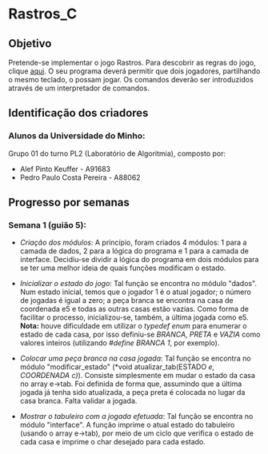 # Rastros_C

## Objetivo
  Pretende-se implementar o jogo Rastros. Para descobrir as regras do jogo, clique [aqui](http://ludicum.org/jogos/abstr/rastros/ludus-jogos-rastros.pdf/view). O seu programa deverá permitir que dois jogadores, partilhando o mesmo teclado, o possam jogar. Os comandos deverão ser introduzidos através de um interpretador de comandos.

## Identificação dos criadores
### Alunos da Universidade do Minho:
Grupo 01 do turno PL2 (Laboratório de Algoritmia), composto por:
 * Alef Pinto Keuffer         - A91683
 * Pedro Paulo Costa Pereira  - A88062

## Progresso por semanas
### Semana 1 (guião 5):
 * *Criação dos módulos*: A princípio, foram criados 4 módulos: 1 para a camada de dados, 2 para a lógica do programa e 1 para a camada de interface. Decidiu-se dividir a lógica do programa em dois módulos para se ter uma melhor ideia de quais funções modificam o estado.
 
 * *Inicializar o estado do jogo*: Tal função se encontra no módulo "dados". Num estado inicial, temos que o jogador 1 é o atual jogador; o número de jogadas é igual a zero; a peça branca se encontra na casa de coordenada e5 e todas as outras casas estão vazias. Como forma de facilitar o processo, inicializou-se, também, a última jogada como e5. **Nota:** houve dificuldade em utilizar o *typedef enum* para enumerar o estado de cada casa, por isso definiu-se *BRANCA*, *PRETA* e *VAZIA* como valores inteiros (utilizando *#define BRANCA 1*, por exemplo).
 
 * *Colocar uma peça branca na casa jogada*: Tal função se encontra no módulo "modificar_estado" (*void atualizar_tab(ESTADO *e, COORDENADA c)*). Consiste simplesmente em mudar o estado da casa no array e->tab. Foi definida de forma que, assumindo que a última jogada já tenha sido atualizada, a peça preta é colocada no lugar da casa branca. Falta validar a jogada.
 
 * *Mostrar o tabuleiro com a jogada efetuada*: Tal função se encontra no módulo "interface". A função imprime o atual estado do tabuleiro (usando o array e->tab), por meio de um ciclo que verifica o estado de cada casa e imprime o char desejado para cada estado.
